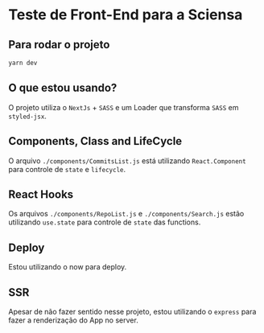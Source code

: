 # Teste de Front-End para a Sciensa

## Para rodar o projeto
```jsx
yarn dev
```

## O que estou usando?
O projeto utiliza o `NextJs` + `SASS` e um Loader que transforma `SASS` em `styled-jsx`.

## Components, Class and LifeCycle
O arquivo `./components/CommitsList.js` está utilizando `React.Component` para controle de `state` e `lifecycle`.

## React Hooks
Os arquivos `./components/RepoList.js` e `./components/Search.js` estão utilizando `use.state` para controle de `state` das functions.

## Deploy
Estou utilizando o now para deploy.

## SSR
Apesar de não fazer sentido nesse projeto, estou utilizando o `express` para fazer a renderização do App no server.
